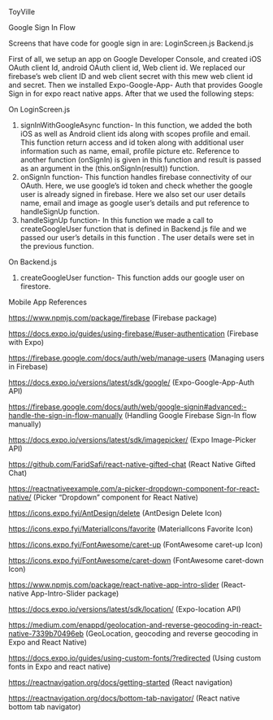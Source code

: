 ToyVille

Google Sign In Flow

Screens that have code for google sign in are:
LoginScreen.js
Backend.js

First of all, we setup an app on Google Developer Console, and created iOS OAuth client
Id, android OAuth client id, Web client id. We replaced our firebase’s web client ID and web
client secret with this mew web client id and secret. Then we installed Expo-Google-App-
Auth that provides Google Sign in for expo react native apps. After that we used the
following steps:

On LoginScreen.js
1. signInWithGoogleAsync function- In this function, we added the both iOS as well as
Android client ids along with scopes profile and email. This function return access
and id token along with additional user information such as name, email, profile
picture etc. Reference to another function (onSignIn) is given in this function and
result is passed as an argument in the (this.onSignIn(result)) function.
2. onSignIn function- This function handles firebase connectivity of our OAuth. Here,
we use google’s id token and check whether the google user is already signed in
firebase. Here we also set our user details name, email and image as google user’s
details and put reference to handleSignUp function.
3. handleSignUp function- In this function we made a call to createGoogleUser function
that is defined in Backend.js file and we passed our user’s details in this function .
The user details were set in the previous function.

On Backend.js
1. createGoogleUser function- This function adds our google user on firestore.




Mobile App References

https://www.npmjs.com/package/firebase (Firebase package)

https://docs.expo.io/guides/using-firebase/#user-authentication (Firebase with Expo)

https://firebase.google.com/docs/auth/web/manage-users (Managing users in Firebase)

https://docs.expo.io/versions/latest/sdk/google/ (Expo-Google-App-Auth API)

https://firebase.google.com/docs/auth/web/google-signin#advanced:-handle-the-sign-in-flow-manually (Handling Google Firebase Sign-In flow manually)

https://docs.expo.io/versions/latest/sdk/imagepicker/ (Expo Image-Picker API)

https://github.com/FaridSafi/react-native-gifted-chat (React Native Gifted Chat)

https://reactnativeexample.com/a-picker-dropdown-component-for-react-native/ (Picker “Dropdown” component for React Native)

https://icons.expo.fyi/AntDesign/delete (AntDesign Delete Icon)

https://icons.expo.fyi/MaterialIcons/favorite (MaterialIcons Favorite Icon)

https://icons.expo.fyi/FontAwesome/caret-up (FontAwesome caret-up Icon)

https://icons.expo.fyi/FontAwesome/caret-down (FontAwesome caret-down  Icon)

https://www.npmjs.com/package/react-native-app-intro-slider (React-native App-Intro-Slider package)

https://docs.expo.io/versions/latest/sdk/location/ (Expo-location API)

https://medium.com/enappd/geolocation-and-reverse-geocoding-in-react-native-7339b70496eb (GeoLocation,  geocoding and reverse geocoding in Expo and React Native)

https://docs.expo.io/guides/using-custom-fonts/?redirected (Using custom fonts in Expo and react native)

https://reactnavigation.org/docs/getting-started (React navigation)

https://reactnavigation.org/docs/bottom-tab-navigator/ (React native bottom tab navigator)
